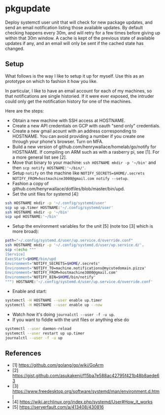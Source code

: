 # pkgupdate

Deploy systemctl user unit that will check for new package updates, and send an
email notification listing those available updates. By default checking happens
every 30m, and will retry for a few times before giving up within that 30m
window. A cache is kept of the previous state of available updates if any, and
an email will only be sent if the cached state has changed.

## Setup

What follows is the way I like to setup it up for myself. Use this as an
prototype on which to fashion it how you like.

In particular, I like to have an email account for each of my machines, so that
notifications are single historied. If it were ever exposed, the intruder could
only get the notification history for one of the machines.

Here are the steps:
- Obtain a new machine with SSH access at HOSTNAME.
- Create a new API credentials on GCP with oauth "send only" credentials.
- Create a new gmail acount with an address corresponding to HOSTNAME. You
  can avoid providing a number if you create one through your phone's browser.
  Turn on MFA.
- Build a new version of github.com/henrywallace/homelab/go/notify for
  HOSTNAME. If compiling on ARM such as with a rasberry pi, see [1]. For a more
  general list see [2].
- Move that binary to your machine: `ssh HOSTNAME mkdir -p '~/bin'` and then
  `scp notify HOSTNAME:'~/bin/'`.
- Setup `notify` on the machine like `NOTIFY_SECRETS=$HOME/.secrets
  NOTIFY_FROM=hostmachine3000@gmail.com notify --setup`.
- Fashion a copy of github.com/henyrwallace/dotfiles/blob/master/bin/upd.
- Set the unit files for systemd [4]:
```sh
ssh HOSTNAME mkdir -p '~/.config/systemd/user'
scp up up.timer HOSTNAME:'~/.config/systemd/user'
ssh HOSTNAME mkdir -p '~/bin'
scp upd HOSTNAME:'~/bin'
```
- Setup the environment variables for the unit [5] (note too [3] which is more
  broad):
```sh
path="~/.config/systemd.d/user/up.service.d/override.conf"
ssh HOSTNAME mkdir -p '~/.config/systemd.d/user/up.service.d/'.
scp <(echo """
[Service]
ExecStart=$HOME/bin/upd
Environment="NOTIFY_SECRETS=$HOME/.secrets"
Environment="NOTIFY_TO=machine.notifications@mycutedomain.pizza"
Environment="NOTIFY_FROM=hostmachine3000@gmail.com"
Environment="NOTIFY_BIN=$HOME/bin/notify"
""") HOSTNAME:'~/.config/systemd.d/user/up.service.d/override.conf'
```
- Enable and start:
```sh
systemctl -H HOSTNAME --user enable up.timer
systemctl -H HOSTNAME --user enable up --now
```
- Watch how it's doing `journalctl --user -f -u up`.
- If you want to fiddle with the unit files or anything else do
```sh
systemctl --user daemon-reload
systemctl --user restart up up.timer
journalctl --user -f -u up
```

## References
- [1] https://github.com/golang/go/wiki/GoArm
- [2] https://gist.github.com/asukakenji/f15ba7e588ac42795f421b48b8aede63
- [3] https://www.freedesktop.org/software/systemd/man/environment.d.html
- [4] https://wiki.archlinux.org/index.php/systemd/User#How_it_works
- [5] https://serverfault.com/a/413408/430816
